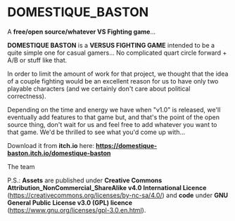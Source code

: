 # DOMESTIQUE_BASTON
A **free/open source/whatever VS Fighting game**...

**DOMESTIQUE BASTON** is a **VERSUS FIGHTING GAME** intended to be a quite simple one for casual gamers... No complicated quart circle forward + A/B or stuff like that.

In order to limit the amount of work for that project, we thought that the idea of a couple fighting would be an excellent reason for us to have only two playable characters (and we certainly don't care about political correctness).

Depending on the time and energy we have when "v1.0" is released, we'll eventually add features to that game but, and that's the point of the open source thing, don't wait for us and feel free to add whatever you want to that game. We'd be thrilled to see what you'd come up with...

Download it from **itch.io** here: **https://domestique-baston.itch.io/domestique-baston**

The team

P.S.: **Assets** are published under **Creative Commons Attribution_NonCommercial_ShareAlike v4.0 International Licence** (https://creativecommons.org/licenses/by-nc-sa/4.0/) and **code** under **GNU General Public License v3.0 (GPL) licence** (https://www.gnu.org/licenses/gpl-3.0.en.html).
